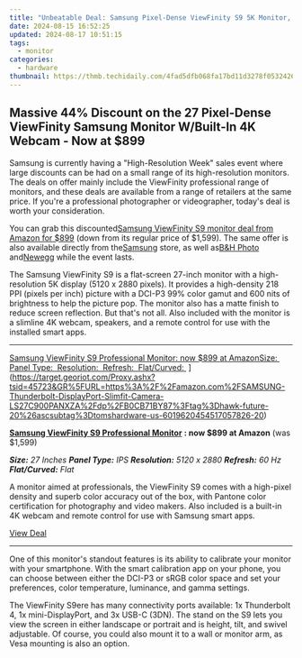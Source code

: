 ```yaml
---
title: "Unbeatable Deal: Samsung Pixel-Dense ViewFinity S9 5K Monitor, Now Just $899 - Save 44%% on This Premium 27 IPS Display with Integrated 4K Cam!"
date: 2024-08-15 16:52:25
updated: 2024-08-17 10:51:15
tags:
  - monitor
categories:
  - hardware
thumbnail: https://thmb.techidaily.com/4fad5dfb068fa17bd11d3278f05324268f19f0e4e3fba2cd6b2af2a6f5ad615e.jpg
---
```


## Massive 44% Discount on the 27 Pixel-Dense ViewFinity Samsung Monitor W/Built-In 4K Webcam - Now at $899

Samsung is currently having a "High-Resolution Week" sales event where large discounts can be had on a small range of its high-resolution monitors. The deals on offer mainly include the ViewFinity professional range of monitors, and these deals are available from a range of retailers at the same price. If you're a professional photographer or videographer, today's deal is worth your consideration.

 You can grab this discounted[Samsung ViewFinity S9 monitor deal from Amazon for $899](https://target.georiot.com/Proxy.ashx?tsid=45723&GR%5FURL=https%3A%2F%2Famazon.com%2FSAMSUNG-Thunderbolt-DisplayPort-Slimfit-Camera-LS27C900PANXZA%2Fdp%2FB0CB71BY87%3Ftag%3Dhawk-future-20%26ascsubtag%3Dtomshardware-us-3209413423250940063-20) (down from its regular price of $1,599). The same offer is also available directly from the[Samsung](https://shop-links.co/link/?exclusive=1&publisher_slug=itechdaily19598&url=https%3A%2F%2Fshop-links.co%2Flink%3Fpublisher%255Fslug%3Dfuture%26exclusive%3D1%26u1%3Dtomshardware-us-3714594152783044372%26url%3Dhttps%253A%252F%252Fwww.samsung.com%252Fus%252Fcomputing%252Fmonitors%252F5k%252F27-viewfinity-s9-5k-monitor-with-thunderbolt-4-matte-display-and-smart-features-ls27c900panxza%252F%2523specs%26article%255Fname%3DSamsung%27s%2520pixel-dense%2520ViewFinity%2520S9%25205K%2520monitor%2520drops%2520to%2520%2524899%2520%25E2%2580%2594%2520get%252044%2525%2520off%2520this%252027-inch%2520IPS%2520screen%2520with%2520a%2520built-in%25204K%2520webcam%2520%257C%2520Tom%27s%2520Hardware%26article%255Furl%3Dhttps%253A%252F%252Fwww.tomshardware.com%252Fmonitors%252Fsamsungs-pixel-dense-viewfinity-s9-5k-monitor-drops-to-dollar899-get-44-off-this-27-inch-ips-screen-with-a-built-in-4k-webcam%23specs) store, as well as[B&H Photo](https://www.bhphotovideo.com/c/product/1760795-REG/samsung%5Fls27c900panxza%5Fviewfinity%5Fs9%5F27%5F5k.html/?BI=20811&KBID=16572&SID=tomshardware-us-1342237878598561771) and[Newegg](https://shop-links.co/link/?exclusive=1&publisher_slug=itechdaily19598&url=https%3A%2F%2Fclick.linksynergy.com%2Fdeeplink%3Fid%3DkXQk6%252AivFEQ%26mid%3D44583%26u1%3Dtomshardware-us-4947675034725501204%26murl%3Dhttps%253A%252F%252Fwww.newegg.com%252Fsamsung-ls27c900panxza-27-5k%252Fp%252FN82E16824027275) while the event lasts.  
  
 The Samsung ViewFinity S9 is a flat-screen 27-inch monitor with a high-resolution 5K display (5120 x 2880 pixels). It provides a high-density 218 PPI (pixels per inch) picture with a DCI-P3 99% color gamut and 600 nits of brightness to help the picture pop. The monitor also has a matte finish to reduce screen reflection. But that's not all. Also included with the monitor is a slimline 4K webcam, speakers, and a remote control for use with the installed smart apps.

---

[Samsung ViewFinity S9 Professional Monitor: now $899 at AmazonSize:&nbsp; Panel Type:&nbsp; Resolution:&nbsp; Refresh:&nbsp; Flat/Curved:&nbsp;](https://cdn.mos.cms.futurecdn.net/97GYzspEUPzPWf4WjQG2G4-200-100.png "Samsung ViewFinity S9 Professional Monitor: now $899 at AmazonSize:&nbsp; Panel Type:&nbsp; Resolution:&nbsp; Refresh:&nbsp; Flat/Curved:&nbsp;") ](https://target.georiot.com/Proxy.ashx?tsid=45723&GR%5FURL=https%3A%2F%2Famazon.com%2FSAMSUNG-Thunderbolt-DisplayPort-Slimfit-Camera-LS27C900PANXZA%2Fdp%2FB0CB71BY87%3Ftag%3Dhawk-future-20%26ascsubtag%3Dtomshardware-us-6019620454517057826-20)

[**Samsung ViewFinity S9 Professional Monitor**](https://target.georiot.com/Proxy.ashx?tsid=45723&GR%5FURL=https%3A%2F%2Famazon.com%2FSAMSUNG-Thunderbolt-DisplayPort-Slimfit-Camera-LS27C900PANXZA%2Fdp%2FB0CB71BY87%3Ftag%3Dhawk-future-20%26ascsubtag%3Dtomshardware-us-1445913953726389460-20) **: now $899 at Amazon** (was $1,599)  
  
_**Size:**_ _27 Inches_
 _**Panel Type:**_ _IPS_
 _**Resolution:**_ _5120 x 2880_
 _**Refresh:**_ _60 Hz_
 _**Flat/Curved:**_   _Flat_
  
 A monitor aimed at professionals, the ViewFinity S9 comes with a high-pixel density and superb color accuracy out of the box, with Pantone color certification for photography and video makers. Also included is a built-in 4K webcam and remote control for use with Samsung smart apps.

[View Deal](https://target.georiot.com/Proxy.ashx?tsid=45723&GR%5FURL=https%3A%2F%2Famazon.com%2FSAMSUNG-Thunderbolt-DisplayPort-Slimfit-Camera-LS27C900PANXZA%2Fdp%2FB0CB71BY87%3Ftag%3Dhawk-future-20%26ascsubtag%3Dtomshardware-us-6019620454517057826-20)

---

 One of this monitor's standout features is its ability to calibrate your monitor with your smartphone. With the smart calibration app on your phone, you can choose between either the DCI-P3 or sRGB color space and set your preferences, color temperature, luminance, and gamma settings.

 The ViewFinity S9ere has many connectivity ports available: 1x Thunderbolt 4, 1x mini-DisplayPort, and 3x USB-C (3DN). The stand on the S9 lets you view the screen in either landscape or portrait and is height, tilt, and swivel adjustable. Of course, you could also mount it to a wall or monitor arm, as Vesa mounting is also an option.

<ins class="adsbygoogle"
     style="display:block"
     data-ad-format="autorelaxed"
     data-ad-client="ca-pub-7571918770474297"
     data-ad-slot="1223367746"></ins>



<ins class="adsbygoogle"
     style="display:block"
     data-ad-client="ca-pub-7571918770474297"
     data-ad-slot="8358498916"
     data-ad-format="auto"
     data-full-width-responsive="true"></ins>
